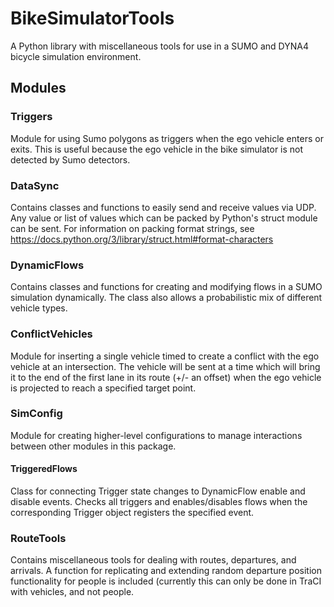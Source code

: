 # BikeSimulatorTools
A Python library with miscellaneous tools for use in a SUMO and DYNA4 bicycle simulation environment.

## Modules

### Triggers
Module for using Sumo polygons as triggers when the ego vehicle enters or exits.
This is useful because the ego vehicle in the bike simulator is not detected by Sumo detectors.

### DataSync
Contains classes and functions to easily send and receive values via UDP.
Any value or list of values which can be packed by Python's struct module can be sent.
For information on packing format strings, see https://docs.python.org/3/library/struct.html#format-characters

### DynamicFlows
Contains classes and functions for creating and modifying flows in a SUMO simulation dynamically.
The class also allows a probabilistic mix of different vehicle types.

### ConflictVehicles
Module for inserting a single vehicle timed to create a conflict with the ego vehicle at an intersection.
The vehicle will be sent at a time which will bring it to the end of the first lane in its route (+/- an offset)
when the ego vehicle is projected to reach a specified target point.

### SimConfig
Module for creating higher-level configurations to manage interactions between other modules in this package.

#### TriggeredFlows
Class for connecting Trigger state changes to DynamicFlow enable and disable events.
Checks all triggers and enables/disables flows when the corresponding Trigger object registers the specified event.

### RouteTools
Contains miscellaneous tools for dealing with routes, departures, and arrivals.
A function for replicating and extending random departure position functionality for people is included 
(currently this can only be done in TraCI with vehicles, and not people.
